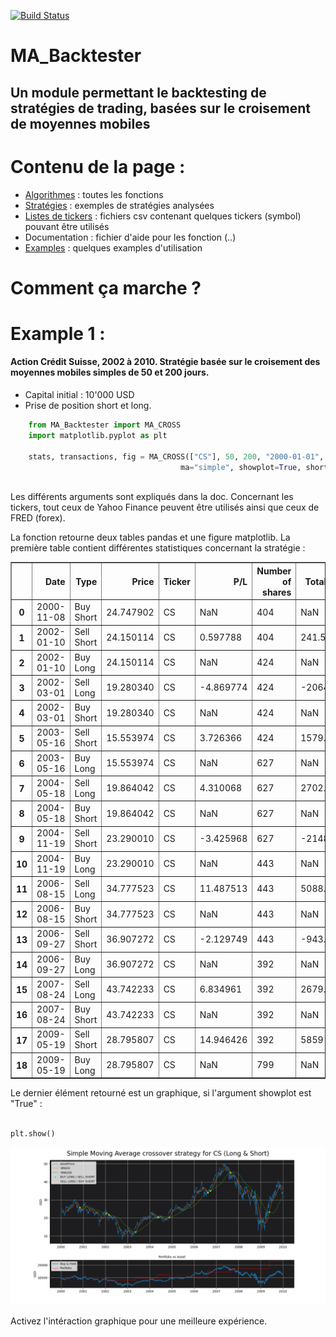 [![Build Status](https://travis-ci.com/MartinsAlex/MA_Backtester.svg?branch=master)](https://travis-ci.com/MartinsAlex/MA_Backtester)

# MA_Backtester
## Un module permettant le backtesting de stratégies de trading, basées sur le croisement de moyennes mobiles



# Contenu de la page :

- [Algorithmes](https://github.com/MartinsAlex/Backtesting/tree/master/Algorithmes) : toutes les fonctions
- [Stratégies](https://github.com/MartinsAlex/Backtesting/tree/master/Strat%C3%A9gies) : exemples de stratégies analysées
- [Listes de tickers](https://github.com/MartinsAlex/Backtesting/tree/master/Listes%20de%20tickers) : fichiers csv contenant quelques tickers (symbol) pouvant être utilisés
- Documentation : fichier d'aide pour les fonction (..)
- [Examples](https://github.com/MartinsAlex/Backtesting/tree/master/Examples) : quelques examples d'utilisation



# Comment ça marche ?

# Example 1 :

#### Action Crédit Suisse, 2002 à 2010. Stratégie basée sur le croisement des moyennes mobiles simples de 50 et 200 jours. 
- Capital initial : 10'000 USD 
- Prise de position short et long.

```python
    from MA_Backtester import MA_CROSS
    import matplotlib.pyplot as plt
    
    stats, transactions, fig = MA_CROSS(["CS"], 50, 200, "2000-01-01", "2010-01-01", 
                                      ma="simple", showplot=True, shortLong="both", capital=10_000)
    
```
Les différents arguments sont expliqués dans la doc. Concernant les tickers, tout ceux de Yahoo Finance peuvent être utilisés ainsi que ceux de FRED (forex).

La fonction retourne deux tables pandas et une figure matplotlib. La première table contient différentes statistiques concernant la stratégie :

<table border="1" class="dataframe">
  <thead>
    <tr style="text-align: right;">
      <th></th>
      <th>Date</th>
      <th>Type</th>
      <th>Price</th>
      <th>Ticker</th>
      <th>P/L</th>
      <th>Number of shares</th>
      <th>Total P/L</th>
    </tr>
  </thead>
  <tbody>
    <tr>
      <th>0</th>
      <td>2000-11-08</td>
      <td>Buy Short</td>
      <td>24.747902</td>
      <td>CS</td>
      <td>NaN</td>
      <td>404</td>
      <td>NaN</td>
    </tr>
    <tr>
      <th>1</th>
      <td>2002-01-10</td>
      <td>Sell Short</td>
      <td>24.150114</td>
      <td>CS</td>
      <td>0.597788</td>
      <td>404</td>
      <td>241.506</td>
    </tr>
    <tr>
      <th>2</th>
      <td>2002-01-10</td>
      <td>Buy Long</td>
      <td>24.150114</td>
      <td>CS</td>
      <td>NaN</td>
      <td>424</td>
      <td>NaN</td>
    </tr>
    <tr>
      <th>3</th>
      <td>2002-03-01</td>
      <td>Sell Long</td>
      <td>19.280340</td>
      <td>CS</td>
      <td>-4.869774</td>
      <td>424</td>
      <td>-2064.78</td>
    </tr>
    <tr>
      <th>4</th>
      <td>2002-03-01</td>
      <td>Buy Short</td>
      <td>19.280340</td>
      <td>CS</td>
      <td>NaN</td>
      <td>424</td>
      <td>NaN</td>
    </tr>
    <tr>
      <th>5</th>
      <td>2003-05-16</td>
      <td>Sell Short</td>
      <td>15.553974</td>
      <td>CS</td>
      <td>3.726366</td>
      <td>424</td>
      <td>1579.98</td>
    </tr>
    <tr>
      <th>6</th>
      <td>2003-05-16</td>
      <td>Buy Long</td>
      <td>15.553974</td>
      <td>CS</td>
      <td>NaN</td>
      <td>627</td>
      <td>NaN</td>
    </tr>
    <tr>
      <th>7</th>
      <td>2004-05-18</td>
      <td>Sell Long</td>
      <td>19.864042</td>
      <td>CS</td>
      <td>4.310068</td>
      <td>627</td>
      <td>2702.41</td>
    </tr>
    <tr>
      <th>8</th>
      <td>2004-05-18</td>
      <td>Buy Short</td>
      <td>19.864042</td>
      <td>CS</td>
      <td>NaN</td>
      <td>627</td>
      <td>NaN</td>
    </tr>
    <tr>
      <th>9</th>
      <td>2004-11-19</td>
      <td>Sell Short</td>
      <td>23.290010</td>
      <td>CS</td>
      <td>-3.425968</td>
      <td>627</td>
      <td>-2148.08</td>
    </tr>
    <tr>
      <th>10</th>
      <td>2004-11-19</td>
      <td>Buy Long</td>
      <td>23.290010</td>
      <td>CS</td>
      <td>NaN</td>
      <td>443</td>
      <td>NaN</td>
    </tr>
    <tr>
      <th>11</th>
      <td>2006-08-15</td>
      <td>Sell Long</td>
      <td>34.777523</td>
      <td>CS</td>
      <td>11.487513</td>
      <td>443</td>
      <td>5088.97</td>
    </tr>
    <tr>
      <th>12</th>
      <td>2006-08-15</td>
      <td>Buy Short</td>
      <td>34.777523</td>
      <td>CS</td>
      <td>NaN</td>
      <td>443</td>
      <td>NaN</td>
    </tr>
    <tr>
      <th>13</th>
      <td>2006-09-27</td>
      <td>Sell Short</td>
      <td>36.907272</td>
      <td>CS</td>
      <td>-2.129749</td>
      <td>443</td>
      <td>-943.479</td>
    </tr>
    <tr>
      <th>14</th>
      <td>2006-09-27</td>
      <td>Buy Long</td>
      <td>36.907272</td>
      <td>CS</td>
      <td>NaN</td>
      <td>392</td>
      <td>NaN</td>
    </tr>
    <tr>
      <th>15</th>
      <td>2007-08-24</td>
      <td>Sell Long</td>
      <td>43.742233</td>
      <td>CS</td>
      <td>6.834961</td>
      <td>392</td>
      <td>2679.3</td>
    </tr>
    <tr>
      <th>16</th>
      <td>2007-08-24</td>
      <td>Buy Short</td>
      <td>43.742233</td>
      <td>CS</td>
      <td>NaN</td>
      <td>392</td>
      <td>NaN</td>
    </tr>
    <tr>
      <th>17</th>
      <td>2009-05-19</td>
      <td>Sell Short</td>
      <td>28.795807</td>
      <td>CS</td>
      <td>14.946426</td>
      <td>392</td>
      <td>5859</td>
    </tr>
    <tr>
      <th>18</th>
      <td>2009-05-19</td>
      <td>Buy Long</td>
      <td>28.795807</td>
      <td>CS</td>
      <td>NaN</td>
      <td>799</td>
      <td>NaN</td>
    </tr>
  </tbody>
</table>

Le dernier élément retourné est un graphique, si l'argument showplot est "True" :

```python

plt.show()

```

![png](readme_files/Figure_1.png)

Activez l'intéraction graphique pour une meilleure expérience.

